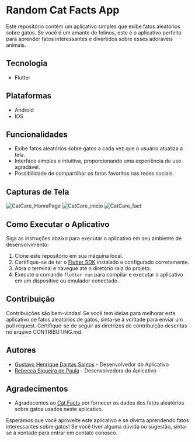 # Random Cat Facts App

Este repositório contém um aplicativo simples que exibe fatos aleatórios sobre gatos. Se você é um amante de felinos, este é o aplicativo perfeito para aprender fatos interessantes e divertidos sobre esses adoráveis animais.

## Tecnologia
- Flutter

## Plataformas
- Android
- IOS

## Funcionalidades

- Exibe fatos aleatórios sobre gatos a cada vez que o usuário atualiza a tela.
- Interface simples e intuitiva, proporcionando uma experiência de uso agradável.
- Possibilidade de compartilhar os fatos favoritos nas redes sociais.

## Capturas de Tela
![CatCare_HomePage](https://github.com/Gust4voD4nt4s/CatCare/assets/78984177/4a03fa2c-77ba-40b2-8400-2fd25e0ba2df)
![CatCare_inicio](https://github.com/Gust4voD4nt4s/CatCare/assets/78984177/bcd43936-26ad-4cb4-85ad-152c7effcdde)
![CatCare_fact](https://github.com/Gust4voD4nt4s/CatCare/assets/78984177/a01f48db-69ec-464b-8a7e-3e7f3bed556f)

## Como Executar o Aplicativo

Siga as instruções abaixo para executar o aplicativo em seu ambiente de desenvolvimento:

1. Clone este repositório em sua máquina local.
2. Certifique-se de ter o [Flutter SDK](https://flutter.dev) instalado e configurado corretamente.
3. Abra o terminal e navegue até o diretório raiz do projeto.
4. Execute o comando `flutter run` para compilar e executar o aplicativo em um dispositivo ou emulador conectado.

## Contribuição

Contribuições são bem-vindas! Se você tem ideias para melhorar este aplicativo de fatos aleatórios de gatos, sinta-se à vontade para enviar um pull request. Certifique-se de seguir as diretrizes de contribuição descritas no arquivo CONTRIBUTING.md.

## Autores

- [Gustavo Henrique Dantas Santos](https://github.com/gust4vod4nt4s) - Desenvolvedor do Aplicativo
- [Rebecca Siqueira de Paula](https://github.com/rebeccasiqueira) - Desenvolvedora do Aplicativo

## Agradecimentos

- Agradecemos ao [Cat Facts](https://catfact.ninja/fact) por fornecer os dados dos fatos aleatórios sobre gatos usados neste aplicativo.

Esperamos que você aproveite este aplicativo e se divirta aprendendo fatos interessantes sobre gatos! Se você tiver alguma dúvida ou sugestão, sinta-se à vontade para entrar em contato conosco.
